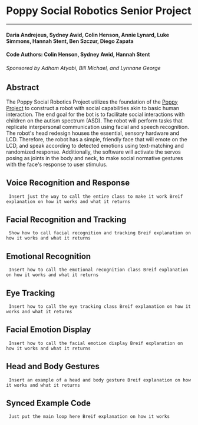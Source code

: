 # Poppy Social Robotics Senior Project

___

#### Daria Andrejeus, Sydney Awid, Colin Henson, Annie Lynard, Luke Simmons, Hannah Stent, Ben Szczur, Diego Zapata
#### Code Authors: Colin Henson, Sydney Awid, Hannah Stent
###### Sponsored by Adham Atyabi, Bill Michael, and Lynnane George


## Abstract
The Poppy Social Robotics Project utilizes the foundation of the [Poppy Project](https://poppy-project.org/en/) to construct a robot with social capabilities akin to basic human interaction. The end goal for the bot is to facilitate social interactions with children on the autism spectrum (ASD). The robot will perform tasks that replicate interpersonal communication using facial and speech recognition. The robot's head redesign houses the essential, sensory hardware and LCD. Therefore, the robot has a simple, friendly face that will emote on the LCD, and speak according to detected emotions using text-matching and randomized response. Additionally, the software will activate the servos posing as joints in the body and neck, to make social normative gestures with the face's response to user stimulus.

## Voice Recognition and Response
`` Insert just the way to call the entire class to make it work
Breif explanation on how it works and what it returns``

## Facial Recognition and Tracking
`` Show how to call facial recognition and tracking
Breif explanation on how it works and what it returns``

## Emotional Recognition
`` Insert how to call the emotional recognition class
Breif explanation on how it works and what it returns``

## Eye Tracking
`` Insert how to call the eye tracking class
Breif explanation on how it works and what it returns``

## Facial Emotion Display
`` Insert how to call the facial emotion display
Breif explanation on how it works and what it returns``

## Head and Body Gestures
`` Insert an example of a head and body gesture
Breif explanation on how it works and what it returns``

## Synced Example Code
`` Just put the main loop here
Breif explanation on how it works``



